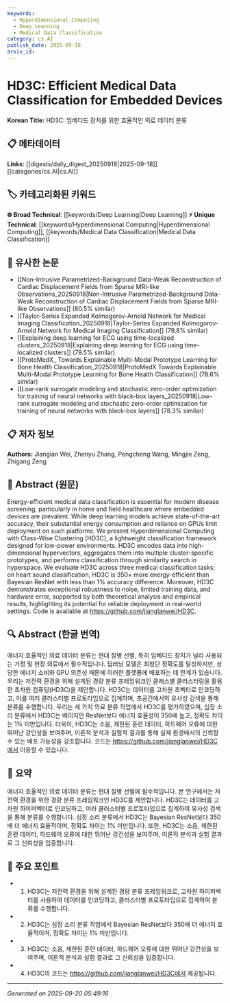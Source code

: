 ```yaml
---
keywords:
  - Hyperdimensional Computing
  - Deep Learning
  - Medical Data Classification
category: cs.AI
publish_date: 2025-09-18
arxiv_id:
---
```


<!-- KEYWORD_LINKING_METADATA:
{
  "processed_timestamp": "2025-09-22 22:26:15.494515",
  "vocabulary_version": "1.0",
  "selected_keywords": [
    "Hyperdimensional Computing",
    "Deep Learning",
    "Medical Data Classification"
  ],
  "rejected_keywords": [
    "Energy-Efficient Classification"
  ],
  "similarity_scores": {
    "Hyperdimensional Computing": 0.78,
    "Deep Learning": 0.85,
    "Medical Data Classification": 0.75
  },
  "extraction_method": "AI_prompt_based",
  "budget_applied": true
}
-->

# HD3C: Efficient Medical Data Classification for Embedded Devices

**Korean Title:** HD3C: 임베디드 장치를 위한 효율적인 의료 데이터 분류

## 📋 메타데이터

**Links**: [[digests/daily_digest_20250918|2025-09-18]]        [[categories/cs.AI|cs.AI]]

## 🏷️ 카테고리화된 키워드
**🌐 Broad Technical**: [[keywords/Deep Learning|Deep Learning]]
**⚡ Unique Technical**: [[keywords/Hyperdimensional Computing|Hyperdimensional Computing]], [[keywords/Medical Data Classification|Medical Data Classification]]

## 🔗 유사한 논문
- [[Non-Intrusive Parametrized-Background Data-Weak Reconstruction of Cardiac Displacement Fields from Sparse MRI-like Observations_20250918|Non-Intrusive Parametrized-Background Data-Weak Reconstruction of Cardiac Displacement Fields from Sparse MRI-like Observations]] (80.5% similar)
- [[Taylor-Series Expanded Kolmogorov-Arnold Network for Medical Imaging Classification_20250918|Taylor-Series Expanded Kolmogorov-Arnold Network for Medical Imaging Classification]] (79.8% similar)
- [[Explaining deep learning for ECG using time-localized clusters_20250918|Explaining deep learning for ECG using time-localized clusters]] (79.5% similar)
- [[ProtoMedX_ Towards Explainable Multi-Modal Prototype Learning for Bone Health Classification_20250918|ProtoMedX Towards Explainable Multi-Modal Prototype Learning for Bone Health Classification]] (78.6% similar)
- [[Low-rank surrogate modeling and stochastic zero-order optimization for training of neural networks with black-box layers_20250918|Low-rank surrogate modeling and stochastic zero-order optimization for training of neural networks with black-box layers]] (78.3% similar)

## 📋 저자 정보

**Authors:** Jianglan Wei, Zhenyu Zhang, Pengcheng Wang, Mingjie Zeng, Zhigang Zeng

## 📄 Abstract (원문)

Energy-efficient medical data classification is essential for modern disease
screening, particularly in home and field healthcare where embedded devices are
prevalent. While deep learning models achieve state-of-the-art accuracy, their
substantial energy consumption and reliance on GPUs limit deployment on such
platforms. We present Hyperdimensional Computing with Class-Wise Clustering
(HD3C), a lightweight classification framework designed for low-power
environments. HD3C encodes data into high-dimensional hypervectors, aggregates
them into multiple cluster-specific prototypes, and performs classification
through similarity search in hyperspace. We evaluate HD3C across three medical
classification tasks; on heart sound classification, HD3C is $350\times$ more
energy-efficient than Bayesian ResNet with less than 1% accuracy difference.
Moreover, HD3C demonstrates exceptional robustness to noise, limited training
data, and hardware error, supported by both theoretical analysis and empirical
results, highlighting its potential for reliable deployment in real-world
settings. Code is available at https://github.com/jianglanwei/HD3C.

## 🔍 Abstract (한글 번역)

에너지 효율적인 의료 데이터 분류는 현대 질병 선별, 특히 임베디드 장치가 널리 사용되는 가정 및 현장 의료에서 필수적입니다. 딥러닝 모델은 최첨단 정확도를 달성하지만, 상당한 에너지 소비와 GPU 의존성 때문에 이러한 플랫폼에 배포하는 데 한계가 있습니다. 우리는 저전력 환경을 위해 설계된 경량 분류 프레임워크인 클래스별 클러스터링을 활용한 초차원 컴퓨팅(HD3C)을 제안합니다. HD3C는 데이터를 고차원 초벡터로 인코딩하고, 이를 여러 클러스터별 프로토타입으로 집계하며, 초공간에서의 유사성 검색을 통해 분류를 수행합니다. 우리는 세 가지 의료 분류 작업에서 HD3C를 평가하였으며, 심장 소리 분류에서 HD3C는 베이지안 ResNet보다 에너지 효율성이 350배 높고, 정확도 차이는 1% 미만입니다. 더욱이, HD3C는 소음, 제한된 훈련 데이터, 하드웨어 오류에 대한 뛰어난 강인성을 보여주며, 이론적 분석과 실험적 결과를 통해 실제 환경에서의 신뢰할 수 있는 배포 가능성을 강조합니다. 코드는 https://github.com/jianglanwei/HD3C에서 이용할 수 있습니다.

## 📝 요약

에너지 효율적인 의료 데이터 분류는 현대 질병 선별에 필수적입니다. 본 연구에서는 저전력 환경을 위한 경량 분류 프레임워크인 HD3C를 제안합니다. HD3C는 데이터를 고차원 하이퍼벡터로 인코딩하고, 여러 클러스터별 프로토타입으로 집계하여 유사성 검색을 통해 분류를 수행합니다. 심장 소리 분류에서 HD3C는 Bayesian ResNet보다 350배 더 에너지 효율적이며, 정확도 차이는 1% 미만입니다. 또한, HD3C는 소음, 제한된 훈련 데이터, 하드웨어 오류에 대한 뛰어난 강건성을 보여주며, 이론적 분석과 실험 결과로 그 신뢰성을 입증합니다.

## 🎯 주요 포인트

- 1. HD3C는 저전력 환경을 위해 설계된 경량 분류 프레임워크로, 고차원 하이퍼벡터를 사용하여 데이터를 인코딩하고, 클러스터별 프로토타입으로 집계하여 분류를 수행합니다.

- 2. HD3C는 심장 소리 분류 작업에서 Bayesian ResNet보다 350배 더 에너지 효율적이며, 정확도 차이는 1% 미만입니다.

- 3. HD3C는 소음, 제한된 훈련 데이터, 하드웨어 오류에 대한 뛰어난 강건성을 보여주며, 이론적 분석과 실험 결과로 그 신뢰성을 입증합니다.

- 4. HD3C의 코드는 https://github.com/jianglanwei/HD3C에서 제공됩니다.

---

*Generated on 2025-09-20 05:49:16*
